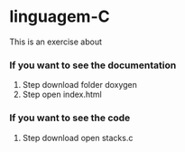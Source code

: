 # linguagem-C
This is an exercise about <data structures>

### If you want to see the documentation 
  1. Step download folder doxygen
  2. Step open index.html

### If you want to see the code 
  1. Step download open stacks.c
